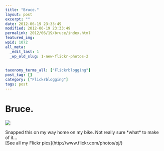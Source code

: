 ```yaml
---
title: "Bruce."
layout: post
excerpt: ""
date: 2012-06-19 23:33:49
modified: 2012-06-19 23:33:49
permalink: 2012/06/19/bruce/index.html
featured_img: 
wpid: 1072
all_meta: 
  _edit_last: 1
  _wp_old_slug: 1-new-flickr-photos-2
  
  
taxonomy_terms_all: ["Flickrblogging"]
post_tag: []
category: ["Flickrblogging"]
tags: post
---
```


# Bruce.

![](http://farm8.staticflickr.com/7223/7404517070_b8de4df491_o.jpg)

<div>Snapped this on my way home on my bike. Not really sure *what* to make of it…</div><div></div><div>[See all my Flickr pics](http://www.flickr.com/photos/pj/)</div>